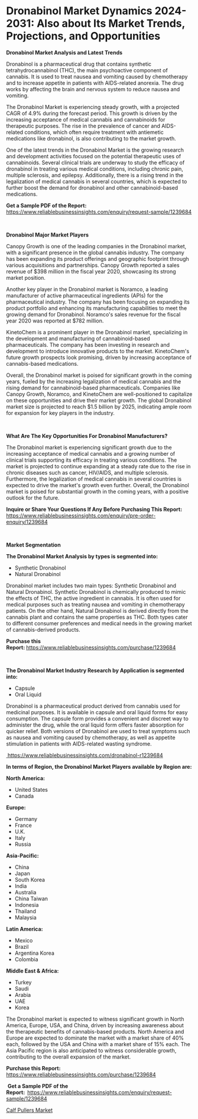 <p><h1>Dronabinol Market Dynamics 2024-2031: Also about Its Market Trends, Projections, and Opportunities</h1></p><p><strong>Dronabinol Market Analysis and Latest Trends</strong></p>
<p><p>Dronabinol is a pharmaceutical drug that contains synthetic tetrahydrocannabinol (THC), the main psychoactive component of cannabis. It is used to treat nausea and vomiting caused by chemotherapy and to increase appetite in patients with AIDS-related anorexia. The drug works by affecting the brain and nervous system to reduce nausea and vomiting.</p><p>The Dronabinol Market is experiencing steady growth, with a projected CAGR of 4.9% during the forecast period. This growth is driven by the increasing acceptance of medical cannabis and cannabinoids for therapeutic purposes. The rise in the prevalence of cancer and AIDS-related conditions, which often require treatment with antiemetic medications like dronabinol, is also contributing to the market growth.</p><p>One of the latest trends in the Dronabinol Market is the growing research and development activities focused on the potential therapeutic uses of cannabinoids. Several clinical trials are underway to study the efficacy of dronabinol in treating various medical conditions, including chronic pain, multiple sclerosis, and epilepsy. Additionally, there is a rising trend in the legalization of medical cannabis in several countries, which is expected to further boost the demand for dronabinol and other cannabinoid-based medications.</p></p>
<p><strong>Get a Sample PDF of the Report:&nbsp;</strong> <a href="https://www.reliablebusinessinsights.com/enquiry/request-sample/1239684">https://www.reliablebusinessinsights.com/enquiry/request-sample/1239684</a></p>
<p>&nbsp;</p>
<p><strong>Dronabinol Major Market Players</strong></p>
<p><p>Canopy Growth is one of the leading companies in the Dronabinol market, with a significant presence in the global cannabis industry. The company has been expanding its product offerings and geographic footprint through various acquisitions and partnerships. Canopy Growth reported a sales revenue of $398 million in the fiscal year 2020, showcasing its strong market position.</p><p>Another key player in the Dronabinol market is Noramco, a leading manufacturer of active pharmaceutical ingredients (APIs) for the pharmaceutical industry. The company has been focusing on expanding its product portfolio and enhancing its manufacturing capabilities to meet the growing demand for Dronabinol. Noramco's sales revenue for the fiscal year 2020 was reported at $782 million.</p><p>KinetoChem is a prominent player in the Dronabinol market, specializing in the development and manufacturing of cannabinoid-based pharmaceuticals. The company has been investing in research and development to introduce innovative products to the market. KinetoChem's future growth prospects look promising, driven by increasing acceptance of cannabis-based medications.</p><p>Overall, the Dronabinol market is poised for significant growth in the coming years, fueled by the increasing legalization of medical cannabis and the rising demand for cannabinoid-based pharmaceuticals. Companies like Canopy Growth, Noramco, and KinetoChem are well-positioned to capitalize on these opportunities and drive their market growth. The global Dronabinol market size is projected to reach $1.5 billion by 2025, indicating ample room for expansion for key players in the industry.</p></p>
<p>&nbsp;</p>
<p><strong>What Are The Key Opportunities For Dronabinol Manufacturers?</strong></p>
<p><p>The Dronabinol market is experiencing significant growth due to the increasing acceptance of medical cannabis and a growing number of clinical trials supporting its efficacy in treating various conditions. The market is projected to continue expanding at a steady rate due to the rise in chronic diseases such as cancer, HIV/AIDS, and multiple sclerosis. Furthermore, the legalization of medical cannabis in several countries is expected to drive the market's growth even further. Overall, the Dronabinol market is poised for substantial growth in the coming years, with a positive outlook for the future.</p></p>
<p><strong>Inquire or Share Your Questions If Any Before Purchasing This Report:</strong> <a href="https://www.reliablebusinessinsights.com/enquiry/pre-order-enquiry/1239684">https://www.reliablebusinessinsights.com/enquiry/pre-order-enquiry/1239684</a></p>
<p>&nbsp;</p>
<p><strong>Market Segmentation</strong></p>
<p><strong>The Dronabinol Market Analysis by types is segmented into:</strong></p>
<p><ul><li>Synthetic Dronabinol</li><li>Natural Dronabinol</li></ul></p>
<p><p>Dronabinol market includes two main types: Synthetic Dronabinol and Natural Dronabinol. Synthetic Dronabinol is chemically produced to mimic the effects of THC, the active ingredient in cannabis. It is often used for medical purposes such as treating nausea and vomiting in chemotherapy patients. On the other hand, Natural Dronabinol is derived directly from the cannabis plant and contains the same properties as THC. Both types cater to different consumer preferences and medical needs in the growing market of cannabis-derived products.</p></p>
<p><strong>Purchase this Report:&nbsp;</strong><a href="https://www.reliablebusinessinsights.com/purchase/1239684">https://www.reliablebusinessinsights.com/purchase/1239684</a></p>
<p>&nbsp;</p>
<p><strong>The Dronabinol Market Industry Research by Application is segmented into:</strong></p>
<p><ul><li>Capsule</li><li>Oral Liquid</li></ul></p>
<p><p>Dronabinol is a pharmaceutical product derived from cannabis used for medicinal purposes. It is available in capsule and oral liquid forms for easy consumption. The capsule form provides a convenient and discreet way to administer the drug, while the oral liquid form offers faster absorption for quicker relief. Both versions of Dronabinol are used to treat symptoms such as nausea and vomiting caused by chemotherapy, as well as appetite stimulation in patients with AIDS-related wasting syndrome.</p></p>
<p><a href="https://www.reliablebusinessinsights.com/dronabinol-r1239684">&nbsp;https://www.reliablebusinessinsights.com/dronabinol-r1239684</a></p>
<p><strong>In terms of Region, the Dronabinol Market Players available by Region are:</strong></p>
<p>
    <p> <strong> North America: </strong>
        <ul>
            <li>United States</li>
            <li>Canada</li>
        </ul>
        </p> 
    <p> <strong> Europe: </strong>
        <ul>
            <li>Germany</li>
            <li>France</li>
            <li>U.K.</li>
            <li>Italy</li>
            <li>Russia</li>
        </ul>
        </p> 
    <p> <strong> Asia-Pacific: </strong>
        <ul>
            <li>China</li>
            <li>Japan</li>
            <li>South Korea</li>
            <li>India</li>
            <li>Australia</li>
            <li>China Taiwan</li>
            <li>Indonesia</li>
            <li>Thailand</li>
            <li>Malaysia</li>
        </ul>
        </p> 
    <p> <strong> Latin America: </strong>
        <ul>
            <li>Mexico</li>
            <li>Brazil</li>
            <li>Argentina Korea</li>
            <li>Colombia</li>
        </ul>
        </p> 
    <p> <strong> Middle East & Africa: </strong>
        <ul>
            <li>Turkey</li>
            <li>Saudi</li>
            <li>Arabia</li>
            <li>UAE</li>
            <li>Korea</li>
        </ul>
    </p>
    </p>
<p><p>The Dronabinol market is expected to witness significant growth in North America, Europe, USA, and China, driven by increasing awareness about the therapeutic benefits of cannabis-based products. North America and Europe are expected to dominate the market with a market share of 40% each, followed by the USA and China with a market share of 15% each. The Asia Pacific region is also anticipated to witness considerable growth, contributing to the overall expansion of the market.</p></p>
<p><strong>Purchase this Report: </strong><a href="https://www.reliablebusinessinsights.com/purchase/1239684">https://www.reliablebusinessinsights.com/purchase/1239684</a></p>
<p>&nbsp;<strong>Get a Sample PDF of the Report:&nbsp;&nbsp;</strong><a href="https://www.reliablebusinessinsights.com/enquiry/request-sample/1239684">https://www.reliablebusinessinsights.com/enquiry/request-sample/1239684</a></p>
<p><strong></strong></p>
<p><p><a href="https://github.com/itulahketika112/Market-Research-Report-List-1/blob/main/calf-pullers-market.md">Calf Pullers Market</a></p></p>